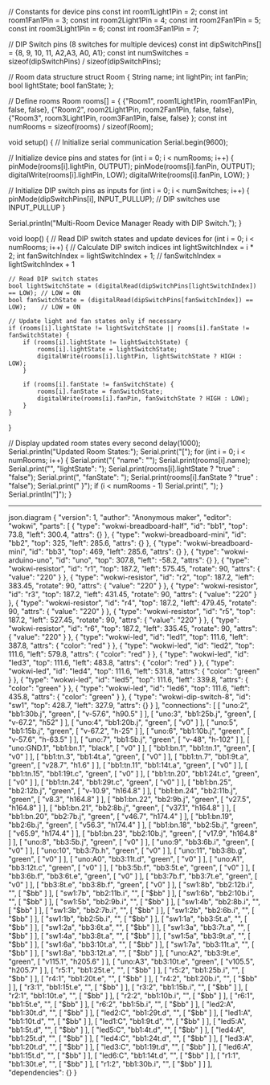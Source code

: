 // Constants for device pins
const int room1Light1Pin = 2;
const int room1Fan1Pin = 3;
const int room2Light1Pin = 4;
const int room2Fan1Pin = 5;
const int room3Light1Pin = 6;
const int room3Fan1Pin = 7;

// DIP Switch pins (8 switches for multiple devices)
const int dipSwitchPins[] = {8, 9, 10, 11, A2,A3, A0, A1};
const int numSwitches = sizeof(dipSwitchPins) / sizeof(dipSwitchPins);

// Room data structure
struct Room {
  String name;
  int lightPin;
  int fanPin;
  bool lightState;
  bool fanState;
};

// Define rooms
Room rooms[] = {
  {"Room1", room1Light1Pin, room1Fan1Pin, false, false},
  {"Room2", room2Light1Pin, room2Fan1Pin, false, false},
  {"Room3", room3Light1Pin, room3Fan1Pin, false, false}
};
const int numRooms = sizeof(rooms) / sizeof(Room);

void setup() {
  // Initialize serial communication
  Serial.begin(9600);

  // Initialize device pins and states
  for (int i = 0; i < numRooms; i++) {
    pinMode(rooms[i].lightPin, OUTPUT);
    pinMode(rooms[i].fanPin, OUTPUT);
    digitalWrite(rooms[i].lightPin, LOW);
    digitalWrite(rooms[i].fanPin, LOW);
  }

  // Initialize DIP switch pins as inputs
  for (int i = 0; i < numSwitches; i++) {
    pinMode(dipSwitchPins[i], INPUT_PULLUP); // DIP switches use INPUT_PULLUP
  }

  Serial.println("Multi-Room Device Manager Ready with DIP Switch.");
}

void loop() {
  // Read DIP switch states and update devices
  for (int i = 0; i < numRooms; i++) {
    // Calculate DIP switch indices
    int lightSwitchIndex = i * 2;
    int fanSwitchIndex = lightSwitchIndex + 1; // fanSwitchIndex = lightSwitchIndex + 1

    // Read DIP switch states
    bool lightSwitchState = (digitalRead(dipSwitchPins[lightSwitchIndex]) == LOW); // LOW = ON
    bool fanSwitchState = (digitalRead(dipSwitchPins[fanSwitchIndex]) == LOW);    // LOW = ON

    // Update light and fan states only if necessary
    if (rooms[i].lightState != lightSwitchState || rooms[i].fanState != fanSwitchState) {
        if (rooms[i].lightState != lightSwitchState) {
            rooms[i].lightState = lightSwitchState;
            digitalWrite(rooms[i].lightPin, lightSwitchState ? HIGH : LOW);
        }

        if (rooms[i].fanState != fanSwitchState) {
            rooms[i].fanState = fanSwitchState;
            digitalWrite(rooms[i].fanPin, fanSwitchState ? HIGH : LOW);
        }
    }
}


  // Display updated room states every second
  delay(1000);
  Serial.println("Updated Room States:");
  Serial.print("[");
  for (int i = 0; i < numRooms; i++) {
    Serial.print("{ \"name\": \"");
    Serial.print(rooms[i].name);
    Serial.print("\", \"lightState\": ");
    Serial.print(rooms[i].lightState ? "true" : "false");
    Serial.print(", \"fanState\": ");
    Serial.print(rooms[i].fanState ? "true" : "false");
    Serial.print(" }");
    if (i < numRooms - 1) Serial.print(", ");
  }
  Serial.println("]");
}



---------------------------------------
json.diagram
{
  "version": 1,
  "author": "Anonymous maker",
  "editor": "wokwi",
  "parts": [
    { "type": "wokwi-breadboard-half", "id": "bb1", "top": 73.8, "left": 300.4, "attrs": {} },
    { "type": "wokwi-breadboard-mini", "id": "bb2", "top": 325, "left": 285.6, "attrs": {} },
    { "type": "wokwi-breadboard-mini", "id": "bb3", "top": 469, "left": 285.6, "attrs": {} },
    { "type": "wokwi-arduino-uno", "id": "uno", "top": 307.8, "left": -58.2, "attrs": {} },
    {
      "type": "wokwi-resistor",
      "id": "r1",
      "top": 187.2,
      "left": 575.45,
      "rotate": 90,
      "attrs": { "value": "220" }
    },
    {
      "type": "wokwi-resistor",
      "id": "r2",
      "top": 187.2,
      "left": 383.45,
      "rotate": 90,
      "attrs": { "value": "220" }
    },
    {
      "type": "wokwi-resistor",
      "id": "r3",
      "top": 187.2,
      "left": 431.45,
      "rotate": 90,
      "attrs": { "value": "220" }
    },
    {
      "type": "wokwi-resistor",
      "id": "r4",
      "top": 187.2,
      "left": 479.45,
      "rotate": 90,
      "attrs": { "value": "220" }
    },
    {
      "type": "wokwi-resistor",
      "id": "r5",
      "top": 187.2,
      "left": 527.45,
      "rotate": 90,
      "attrs": { "value": "220" }
    },
    {
      "type": "wokwi-resistor",
      "id": "r6",
      "top": 187.2,
      "left": 335.45,
      "rotate": 90,
      "attrs": { "value": "220" }
    },
    {
      "type": "wokwi-led",
      "id": "led1",
      "top": 111.6,
      "left": 387.8,
      "attrs": { "color": "red" }
    },
    {
      "type": "wokwi-led",
      "id": "led2",
      "top": 111.6,
      "left": 579.8,
      "attrs": { "color": "red" }
    },
    {
      "type": "wokwi-led",
      "id": "led3",
      "top": 111.6,
      "left": 483.8,
      "attrs": { "color": "red" }
    },
    {
      "type": "wokwi-led",
      "id": "led4",
      "top": 111.6,
      "left": 531.8,
      "attrs": { "color": "green" }
    },
    {
      "type": "wokwi-led",
      "id": "led5",
      "top": 111.6,
      "left": 339.8,
      "attrs": { "color": "green" }
    },
    {
      "type": "wokwi-led",
      "id": "led6",
      "top": 111.6,
      "left": 435.8,
      "attrs": { "color": "green" }
    },
    { "type": "wokwi-dip-switch-8", "id": "sw1", "top": 428.7, "left": 327.9, "attrs": {} }
  ],
  "connections": [
    [ "uno:2", "bb1:30b.j", "green", [ "v-57.6", "h90.5" ] ],
    [ "uno:3", "bb1:25b.j", "green", [ "v-67.2", "h52" ] ],
    [ "uno:4", "bb1:20b.j", "green", [ "v0" ] ],
    [ "uno:5", "bb1:15b.j", "green", [ "v-67.2", "h-25" ] ],
    [ "uno:6", "bb1:10b.j", "green", [ "v-57.6", "h-63.5" ] ],
    [ "uno:7", "bb1:5b.j", "green", [ "v-48", "h-102" ] ],
    [ "uno:GND.1", "bb1:bn.1", "black", [ "v0" ] ],
    [ "bb1:bn.1", "bb1:tn.1", "green", [ "v0" ] ],
    [ "bb1:tn.3", "bb1:4t.a", "green", [ "v0" ] ],
    [ "bb1:tn.7", "bb1:9t.a", "green", [ "v28.7", "h1.6" ] ],
    [ "bb1:tn.11", "bb1:14t.a", "green", [ "v0" ] ],
    [ "bb1:tn.15", "bb1:19t.c", "green", [ "v0" ] ],
    [ "bb1:tn.20", "bb1:24t.c", "green", [ "v0" ] ],
    [ "bb1:tn.24", "bb1:29t.c", "green", [ "v0" ] ],
    [ "bb1:bn.25", "bb2:12b.j", "green", [ "v-10.9", "h164.8" ] ],
    [ "bb1:bn.24", "bb2:11b.j", "green", [ "v8.3", "h164.8" ] ],
    [ "bb1:bn.22", "bb2:9b.j", "green", [ "v27.5", "h164.8" ] ],
    [ "bb1:bn.21", "bb2:8b.j", "green", [ "v37.1", "h164.8" ] ],
    [ "bb1:bn.20", "bb2:7b.j", "green", [ "v46.7", "h174.4" ] ],
    [ "bb1:bn.19", "bb2:6b.j", "green", [ "v56.3", "h174.4" ] ],
    [ "bb1:bn.18", "bb2:5b.j", "green", [ "v65.9", "h174.4" ] ],
    [ "bb1:bn.23", "bb2:10b.j", "green", [ "v17.9", "h164.8" ] ],
    [ "uno:8", "bb3:5b.j", "green", [ "v0" ] ],
    [ "uno:9", "bb3:6b.i", "green", [ "v0" ] ],
    [ "uno:10", "bb3:7b.h", "green", [ "v0" ] ],
    [ "uno:11", "bb3:8b.g", "green", [ "v0" ] ],
    [ "uno:A0", "bb3:11t.d", "green", [ "v0" ] ],
    [ "uno:A1", "bb3:12t.c", "green", [ "v0" ] ],
    [ "bb3:5b.f", "bb3:5t.e", "green", [ "v0" ] ],
    [ "bb3:6b.f", "bb3:6t.e", "green", [ "v0" ] ],
    [ "bb3:7b.f", "bb3:7t.e", "green", [ "v0" ] ],
    [ "bb3:8t.e", "bb3:8b.f", "green", [ "v0" ] ],
    [ "sw1:8b", "bb2:12b.i", "", [ "$bb" ] ],
    [ "sw1:7b", "bb2:11b.i", "", [ "$bb" ] ],
    [ "sw1:6b", "bb2:10b.i", "", [ "$bb" ] ],
    [ "sw1:5b", "bb2:9b.i", "", [ "$bb" ] ],
    [ "sw1:4b", "bb2:8b.i", "", [ "$bb" ] ],
    [ "sw1:3b", "bb2:7b.i", "", [ "$bb" ] ],
    [ "sw1:2b", "bb2:6b.i", "", [ "$bb" ] ],
    [ "sw1:1b", "bb2:5b.i", "", [ "$bb" ] ],
    [ "sw1:1a", "bb3:5t.a", "", [ "$bb" ] ],
    [ "sw1:2a", "bb3:6t.a", "", [ "$bb" ] ],
    [ "sw1:3a", "bb3:7t.a", "", [ "$bb" ] ],
    [ "sw1:4a", "bb3:8t.a", "", [ "$bb" ] ],
    [ "sw1:5a", "bb3:9t.a", "", [ "$bb" ] ],
    [ "sw1:6a", "bb3:10t.a", "", [ "$bb" ] ],
    [ "sw1:7a", "bb3:11t.a", "", [ "$bb" ] ],
    [ "sw1:8a", "bb3:12t.a", "", [ "$bb" ] ],
    [ "uno:A2", "bb3:9t.e", "green", [ "v115.1", "h205.6" ] ],
    [ "uno:A3", "bb3:10t.e", "green", [ "v105.5", "h205.7" ] ],
    [ "r5:1", "bb1:25t.e", "", [ "$bb" ] ],
    [ "r5:2", "bb1:25b.i", "", [ "$bb" ] ],
    [ "r4:1", "bb1:20t.e", "", [ "$bb" ] ],
    [ "r4:2", "bb1:20b.i", "", [ "$bb" ] ],
    [ "r3:1", "bb1:15t.e", "", [ "$bb" ] ],
    [ "r3:2", "bb1:15b.i", "", [ "$bb" ] ],
    [ "r2:1", "bb1:10t.e", "", [ "$bb" ] ],
    [ "r2:2", "bb1:10b.i", "", [ "$bb" ] ],
    [ "r6:1", "bb1:5t.e", "", [ "$bb" ] ],
    [ "r6:2", "bb1:5b.i", "", [ "$bb" ] ],
    [ "led2:A", "bb1:30t.d", "", [ "$bb" ] ],
    [ "led2:C", "bb1:29t.d", "", [ "$bb" ] ],
    [ "led1:A", "bb1:10t.d", "", [ "$bb" ] ],
    [ "led1:C", "bb1:9t.d", "", [ "$bb" ] ],
    [ "led5:A", "bb1:5t.d", "", [ "$bb" ] ],
    [ "led5:C", "bb1:4t.d", "", [ "$bb" ] ],
    [ "led4:A", "bb1:25t.d", "", [ "$bb" ] ],
    [ "led4:C", "bb1:24t.d", "", [ "$bb" ] ],
    [ "led3:A", "bb1:20t.d", "", [ "$bb" ] ],
    [ "led3:C", "bb1:19t.d", "", [ "$bb" ] ],
    [ "led6:A", "bb1:15t.d", "", [ "$bb" ] ],
    [ "led6:C", "bb1:14t.d", "", [ "$bb" ] ],
    [ "r1:1", "bb1:30t.e", "", [ "$bb" ] ],
    [ "r1:2", "bb1:30b.i", "", [ "$bb" ] ]
  ],
  "dependencies": {}
}